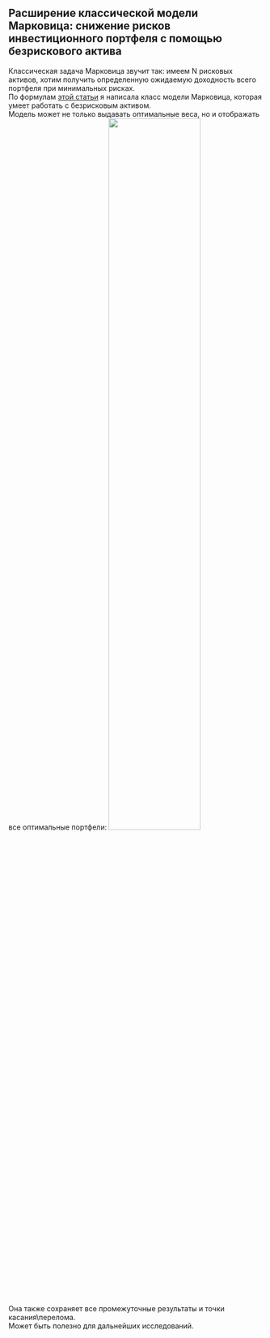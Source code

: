 ## Расширение классической модели Марковица: снижение рисков инвестиционного портфеля с помощью безрискового актива

Классическая задача Марковица звучит так: имеем N рисковых активов, хотим получить определенную ожидаемую доходность всего портфеля при минимальных рисках.\
По формулам [этой статьи](https://www.researchgate.net/publication/226896075_Portfolio_Selection_Theory_with_Different_Interest_Rates_for_Borrowing_and_Leading)  я написала класс модели Марковица, которая умеет работать с безрисковым активом.\
Модель может не только выдавать оптимальные веса, но и отображать все оптимальные портфели:
<img src="https://github.com/neirosetochka/Markowitz-model/assets/72963340/4aa5bbaf-bfce-4b06-8e9d-9c782cb993aa" width=60%>
Она также сохраняет все промежуточные результаты и точки касания\перелома.\
Может быть полезно для дальнейших исследований.
